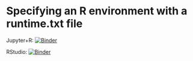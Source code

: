 # Specifying an R environment with a runtime.txt file

Jupyter+R: [![Binder](https://mybinder.org/badge_logo.svg)](https://mybinder.org/v2/gh/hhwagner1/binder/HEAD)

RStudio: [![Binder](https://mybinder.org/badge_logo.svg)](https://mybinder.org/v2/gh/hhwagner1/binder/HEAD?urlpath=rstudio)


